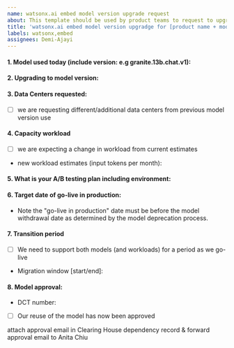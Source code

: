 ```yaml
---
name: watsonx.ai embed model version upgrade request
about: This template should be used by product teams to request to upgrade to a newer version of a model hosted on watsonx.ai 
title: 'watsonx.ai embed model version upgradge for [product name + model version]'
labels: watsonx,embed
assignees: Demi-Ajayi 
---
```


#### 1. Model used today (include version: e.g granite.13b.chat.v1):

#### 2. Upgrading to model version:  

#### 3. Data Centers requested:

- [ ] we are requesting different/additional data centers from previous model version use

#### 4. Capacity workload

- [ ] we are expecting a change in workload from current estimates
- new workload estimates (input tokens per month):

#### 5. What is your A/B testing plan including environment:

#### 6. Target date of go-live in production:

- Note the "go-live in production" date must be before the model  withdrawal date as determined by the model deprecation process.

#### 7. Transition period

- [ ] We need to support both models (and workloads) for a period as we go-live
- Migration window [start/end]:

#### 8. Model approval:
- DCT number: 
- [ ] Our reuse of the model has now been approved


attach approval email in Clearing House dependency record & forward approval email to Anita Chiu
